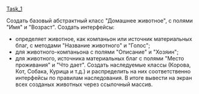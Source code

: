 [Task_1](https://github.com/nomadpyn/CSharp_Lessons/tree/master/7.%20Interfaces/Task_1)

 Создать базовый абстрактный класс "Домашнее животное", с полями "Имя" и "Возраст". Создать интерфейсы:
 * определяет животное, как компаньон или источник материальных благ, с методами "Название животного" и "Голос";
 * для животного-компаньона с полями "Описание" и "Хозяин";
 * для животного, источника материальных благ с полями "Место проживания" и "Что дает".
 Создать наследуемые классы (Корова, Кот, Собака, Курица и т.д.) и распределить на них соответственно интерфейсы по правилам наследования.
 В итоге вывести на экран всех созданых животных через ссылочный массив. 
